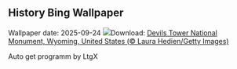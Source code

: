 ## History Bing Wallpaper
Wallpaper date: 2025-09-24
![](https://www.bing.com/th?id=OHR.BearLodge_EN-IN2528556725_UHD.jpg&w=1000)Download: [Devils Tower National Monument, Wyoming, United States (© Laura Hedien/Getty Images)](https://www.bing.com/th?id=OHR.BearLodge_EN-IN2528556725_UHD.jpg)

Auto get programm by LtgX

